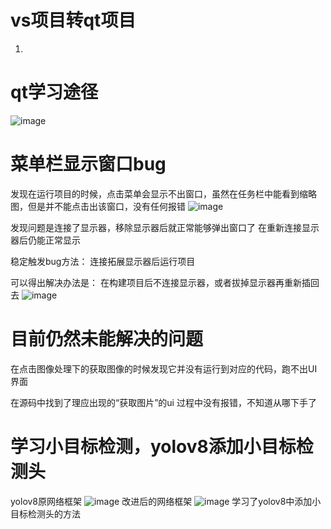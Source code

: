# vs项目转qt项目
1. 

# qt学习途径
![image](https://github.com/user-attachments/assets/abc2c26f-bb3e-49b9-86e5-45abb5c1ca98)

# 菜单栏显示窗口bug
发现在运行项目的时候，点击菜单会显示不出窗口，虽然在任务栏中能看到缩略图，但是并不能点击出该窗口，没有任何报错
![image](https://github.com/user-attachments/assets/826dffd3-4505-46d2-bf07-fa8c0a779229)

发现问题是连接了显示器，移除显示器后就正常能够弹出窗口了
在重新连接显示器后仍能正常显示

稳定触发bug方法：
连接拓展显示器后运行项目

可以得出解决办法是：
在构建项目后不连接显示器，或者拔掉显示器再重新插回去
![image](https://github.com/user-attachments/assets/bb1f8d91-e937-4da0-993f-2a31e48d3a6b)

# 目前仍然未能解决的问题
在点击图像处理下的获取图像的时候发现它并没有运行到对应的代码，跑不出UI界面

在源码中找到了理应出现的“获取图片”的ui
过程中没有报错，不知道从哪下手了

# 学习小目标检测，yolov8添加小目标检测头
yolov8原网络框架
![image](https://github.com/user-attachments/assets/eaf3df98-ef69-40ed-ae06-2d94c1188c35)
改进后的网络框架
![image](https://github.com/user-attachments/assets/aa814124-b0ab-4ce5-a079-52660e54afa0)
学习了yolov8中添加小目标检测头的方法
